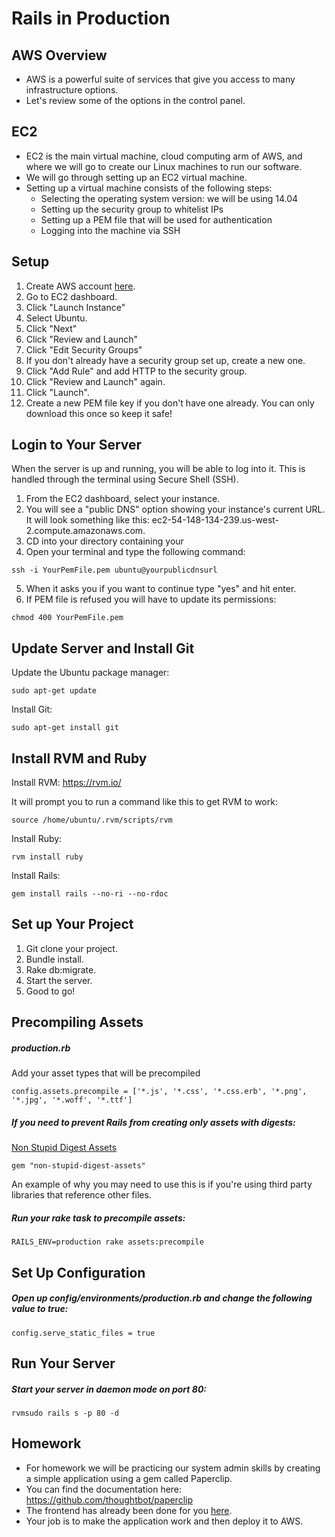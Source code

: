 # Rails in Production

## AWS Overview
- AWS is a powerful suite of services that give you access to many infrastructure options.
- Let's review some of the options in the control panel.

## EC2
- EC2 is the main virtual machine, cloud computing arm of AWS, and where we will go to create our Linux machines to run our software.
- We will go through setting up an EC2 virtual machine.
- Setting up a virtual machine consists of the following steps:
	- Selecting the operating system version: we will be using 14.04
	- Setting up the security group to whitelist IPs
	- Setting up a PEM file that will be used for authentication
	- Logging into the machine via SSH

## Setup
1. Create AWS account [here](http://aws.amazon.com/).
2. Go to EC2 dashboard.
3. Click "Launch Instance"
4. Select Ubuntu.
5. Click "Next"
6. Click "Review and Launch"
7. Click "Edit Security Groups"
8. If you don't already have a security group set up, create a new one.
9. Click "Add Rule" and add HTTP to the security group.
10. Click "Review and Launch" again.
11. Click "Launch".
12. Create a new PEM file key if you don't have one already. You can only download this once so keep it safe!

## Login to Your Server

When the server is up and running, you will be able to log into it. This is handled through the terminal using Secure Shell (SSH).

1. From the EC2 dashboard, select your instance.
2. You will see a "public DNS" option showing your instance's current URL. It will look something like this: ec2-54-148-134-239.us-west-2.compute.amazonaws.com.
3. CD into your directory containing your 
4. Open your terminal and type the following command:

`ssh -i YourPemFile.pem ubuntu@yourpublicdnsurl`

5. When it asks you if you want to continue type "yes" and hit enter.
6. If PEM file is refused you will have to update its permissions:

`chmod 400 YourPemFile.pem`

## Update Server and Install Git

Update the Ubuntu package manager:

`sudo apt-get update`

Install Git:

`sudo apt-get install git`

## Install RVM and Ruby

Install RVM: https://rvm.io/

It will prompt you to run a command like this to get RVM to work:

`source /home/ubuntu/.rvm/scripts/rvm`

Install Ruby:

`rvm install ruby`

Install Rails:

`gem install rails --no-ri --no-rdoc`

## Set up Your Project
1. Git clone your project.
2. Bundle install.
3. Rake db:migrate.
4. Start the server.
5. Good to go!

## Precompiling Assets

##### production.rb

Add your asset types that will be precompiled

```
config.assets.precompile = ['*.js', '*.css', '*.css.erb', '*.png', '*.jpg', '*.woff', '*.ttf']
```

##### If you need to prevent Rails from creating only assets with digests:

[Non Stupid Digest Assets](https://github.com/alexspeller/non-stupid-digest-assets)

```
gem "non-stupid-digest-assets"
```

An example of why you may need to use this is if you're using third party libraries that reference other files.

##### Run your rake task to precompile assets:

```
RAILS_ENV=production rake assets:precompile
```

## Set Up Configuration

##### Open up config/environments/production.rb and change the following value to true:

```
config.serve_static_files = true
```

## Run Your Server

##### Start your server in daemon mode on port 80:

```
rvmsudo rails s -p 80 -d
```

## Homework
- For homework we will be practicing our system admin skills by creating a simple application using a gem called Paperclip.
- You can find the documentation here: https://github.com/thoughtbot/paperclip
- The frontend has already been done for you [here](member_list/).
- Your job is to make the application work and then deploy it to AWS.